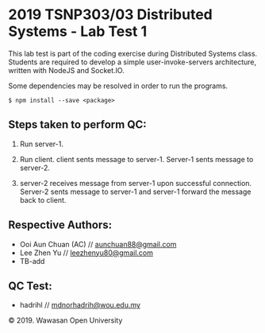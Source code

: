 2019 TSNP303/03 Distributed Systems - Lab Test 1 
================================================
This lab test is part of the coding exercise during Distributed Systems class. Students are required to develop a simple user-invoke-servers architecture, written with NodeJS and Socket.IO. 

Some dependencies may be resolved in order to run the programs. 

```code
$ npm install --save <package>
```


Steps taken to perform QC:
--------------------------
1. Run server-1. 

2. Run client. client sents message to server-1. Server-1 sents message to server-2. 

3. server-2 receives message from server-1 upon successful connection. Server-2 sents message to server-1 and server-1 forward the message back to client. 


Respective Authors:
-------------------
* Ooi Aun Chuan (AC) // aunchuan88@gmail.com
* Lee Zhen Yu // leezhenyu80@gmail.com
* TB-add


QC Test:
--------
* hadrihl // mdnorhadrih@wou.edu.my


&copy; 2019. Wawasan Open University


